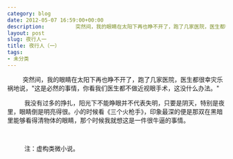 ```yaml
---
category: blog
date: 2012-05-07 16:59:00+00:00
description:          突然间，我的眼睛在太阳下再也睁不开了，跑了几家医院，医生都很幸
layout: post
slug: 夜行人一
title: 夜行人（一）
tags:
- 未分类
---
```


         突然间，我的眼睛在太阳下再也睁不开了，跑了几家医院，医生都很幸灾乐祸地说，"这是必然的事情，你看我们医生都不做近视眼手术，这没什么办法。"  
  
          我没有过多的挣扎，阳光下不能睁眼并不代表失明，只要是阴天，特别是夜里，眼睛倒是明亮得很。小的时候看《三个火枪手》，印象最深的便是那双在黑暗里能够看得清物体的眼睛，那个时候我就想这是一件很牛逼的事情。  
  
   
  
          注：虚构类微小说。
